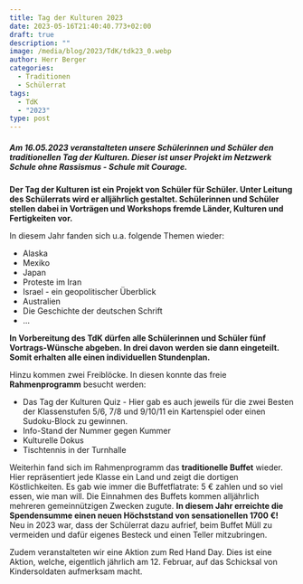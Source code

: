 ```yaml
---
title: Tag der Kulturen 2023
date: 2023-05-16T21:40:40.773+02:00
draft: true
description: ""
image: /media/blog/2023/TdK/tdk23_0.webp
author: Herr Berger
categories:
  - Traditionen
  - Schülerrat
tags:
  - TdK
  - "2023"
type: post
---
```

##### Am 16.05.2023 veranstalteten unsere Schülerinnen und Schüler den traditionellen Tag der Kulturen. Dieser ist unser Projekt im Netzwerk Schule ohne Rassismus - Schule mit Courage.

**Der Tag der Kulturen ist ein Projekt von Schüler für Schüler. Unter Leitung des Schülerrats wird er alljährlich gestaltet. Schülerinnen und Schüler stellen dabei in Vorträgen und Workshops fremde Länder, Kulturen und Fertigkeiten vor.** 

In diesem Jahr fanden sich u.a. folgende Themen wieder:

- Alaska
- Mexiko
- Japan
- Proteste im Iran
- Israel - ein geopolitischer Überblick
- Australien
- Die Geschichte der deutschen Schrift
- …

**In Vorbereitung des TdK dürfen alle Schülerinnen und Schüler fünf Vortrags-Wünsche abgeben. In drei davon werden sie dann eingeteilt. Somit erhalten alle einen individuellen Stundenplan.**

Hinzu kommen zwei Freiblöcke. In diesen konnte das freie **Rahmenprogramm** besucht werden:

- Das Tag der Kulturen Quiz - Hier gab es auch jeweils für die zwei Besten der Klassenstufen 5/6, 7/8 und 9/10/11 ein Kartenspiel oder einen Sudoku-Block zu gewinnen.
- Info-Stand der Nummer gegen Kummer
- Kulturelle Dokus
- Tischtennis in der Turnhalle

Weiterhin fand sich im Rahmenprogramm das **traditionelle Buffet** wieder. Hier repräsentiert jede Klasse ein Land und zeigt die dortigen Köstlichkeiten.  Es gab wie immer die Buffetflatrate: 5 € zahlen und so viel essen, wie man will. Die Einnahmen des Buffets kommen alljährlich mehreren gemeinnützigen Zwecken zugute. **In diesem Jahr erreichte die Spendensumme einen neuen Höchststand von sensationellen 1700 €!** Neu in 2023 war, dass der Schülerrat dazu aufrief, beim Buffet Müll zu vermeiden und dafür eigenes Besteck und einen Teller mitzubringen.

Zudem veranstalteten wir eine Aktion zum Red Hand Day. Dies ist eine Aktion, welche, eigentlich jährlich am 12. Februar, auf das Schicksal von Kindersoldaten aufmerksam macht. 
